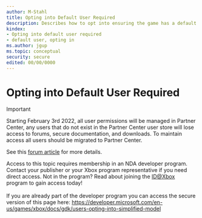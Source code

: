 ```yaml
---
author: M-Stahl
title: Opting into Default User Required
description: Describes how to opt into ensuring the game has a default user at launch
kindex:
- Opting into default user required
- default user, opting in
ms.author: jgup
ms.topic: conceptual
security: secure
edited: 00/00/0000
---
```


# Opting into Default User Required
> [!IMPORTANT]
> Starting February 3rd 2022, all user permissions will be managed in Partner Center, any users that do not exist in the Partner Center user store will lose access to forums, secure documentation, and downloads. To maintain access all users should be migrated to Partner Center. <p></p>See this <a href="https://forums.xboxlive.com/articles/132187/breaking-change-user-access-for-forums-secure-docu.html">forum article</a> for more details.  

 Access to this topic requires membership in an NDA developer program. Contact your publisher or your Xbox program representative if you need direct access. Not in the program? Read about joining the <a href="https://www.xbox.com/Developers/id">ID@Xbox</a> program to gain access today!  <br/><br/>If you are already part of the developer program you can access the secure version of this page here: <a target="_blank" href="https://developer.microsoft.com/en-us/games/xbox/docs/gdk/users-opting-into-simplified-model">https://developer.microsoft.com/en-us/games/xbox/docs/gdk/users-opting-into-simplified-model</a>